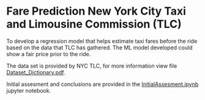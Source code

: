 # Fare Prediction New York City Taxi and Limousine Commission (TLC)
To develop a regression model that helps estimate taxi fares before the ride based on the data that TLC has gathered. The ML model developed could show a fair price prior to the ride.

The data set is provided by NYC TLC, for more information view file [Dataset_Dictionary.pdf](Dataset_Dictionary.pdf).

Initial assesment and conclusions are provided in the [InitialAssesment.ipynb](InitialAssesment.ipynb) jupyter notebook.
